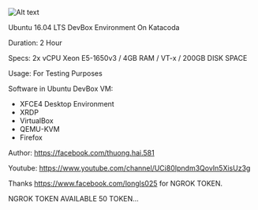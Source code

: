 ![Alt text](https://i.ibb.co/Vxq1HwF/image.png "Screenshot")

Ubuntu 16.04 LTS DevBox Environment On Katacoda

Duration: 2 Hour

Specs: 2x vCPU Xeon E5-1650v3 / 4GB RAM / VT-x / 200GB DISK SPACE

Usage: For Testing Purposes

Software in Ubuntu DevBox VM:
 - XFCE4 Desktop Environment
 - XRDP
 - VirtualBox
 - QEMU-KVM
 - Firefox

Author: https://facebook.com/thuong.hai.581

Youtube: https://www.youtube.com/channel/UCi80Ipndm3QovIn5XisUz3g

Thanks https://www.facebook.com/longls025 for NGROK TOKEN.

NGROK TOKEN AVAILABLE 50 TOKEN...




